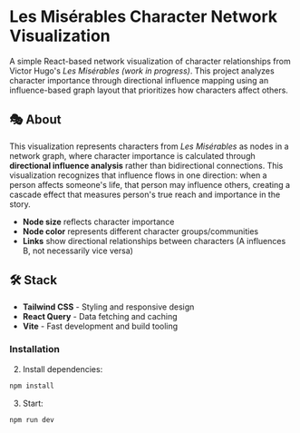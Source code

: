 # Les Misérables Character Network Visualization

A simple React-based network visualization of character relationships from Victor Hugo's *Les Misérables* *(work in progress)*. This project analyzes character importance through directional influence mapping using an influence-based graph layout that prioritizes how characters affect others.

## 🎭 About

This visualization represents characters from *Les Misérables* as nodes in a network graph, where character importance is calculated through **directional influence analysis** rather than bidirectional connections. This visualization recognizes that influence flows in one direction: when a person affects someone's life, that person may influence others, creating a cascade effect that measures person's true reach and importance in the story.

- **Node size** reflects character importance 
- **Node color** represents different character groups/communities
- **Links** show directional relationships between characters (A influences B, not necessarily vice versa)

## 🛠️ Stack

- **Tailwind CSS** - Styling and responsive design
- **React Query** - Data fetching and caching
- **Vite** - Fast development and build tooling

### Installation

2. Install dependencies:
```bash
npm install
```

3. Start:
```bash
npm run dev
```


